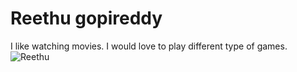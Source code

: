 # Reethu gopireddy
I like watching movies. I would love to play different type of games.
![Reethu](https://user-images.githubusercontent.com/98135627/152244655-1dd4efbe-a186-479c-a56b-c2e205f98a4b.jpg)